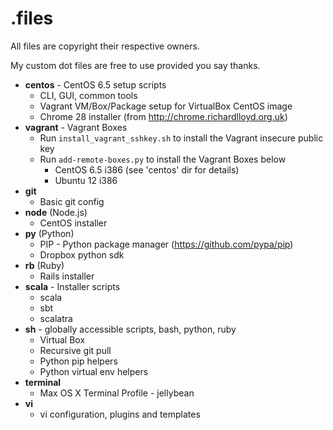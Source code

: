 .files
=========

All files are copyright their respective owners.

My custom dot files are free to use provided you say thanks.

- **centos** - CentOS 6.5 setup scripts
  - CLI, GUI, common tools
  - Vagrant VM/Box/Package setup for VirtualBox CentOS image
  - Chrome 28 installer (from http://chrome.richardlloyd.org.uk)
- **vagrant** - Vagrant Boxes
  - Run `install_vagrant_sshkey.sh` to install the Vagrant insecure public key
  - Run `add-remote-boxes.py` to install the Vagrant Boxes below
    - CentOS 6.5 i386 (see 'centos' dir for details)
    - Ubuntu 12 i386 
- **git**
  - Basic git config
- **node** (Node.js)
  - CentOS installer
- **py** (Python)
  - PIP - Python package manager (https://github.com/pypa/pip)
  - Dropbox python sdk
- **rb** (Ruby)
  - Rails installer
- **scala** - Installer scripts
  - scala
  - sbt
  - scalatra
- **sh** - globally accessible scripts, bash, python, ruby
  - Virtual Box
  - Recursive git pull
  - Python pip helpers
  - Python virtual env helpers
- **terminal**
  - Max OS X Terminal Profile - jellybean
- **vi**
  - vi configuration, plugins and templates
